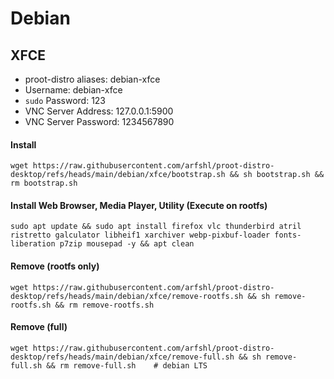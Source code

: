 # Debian

## XFCE
- proot-distro aliases: debian-xfce
- Username: debian-xfce
- `sudo` Password: 123
- VNC Server Address: 127.0.0.1:5900
- VNC Server Password: 1234567890


#### Install
    wget https://raw.githubusercontent.com/arfshl/proot-distro-desktop/refs/heads/main/debian/xfce/bootstrap.sh && sh bootstrap.sh && rm bootstrap.sh

#### Install Web Browser, Media Player, Utility (Execute on rootfs)
    sudo apt update && sudo apt install firefox vlc thunderbird atril ristretto galculator libheif1 xarchiver webp-pixbuf-loader fonts-liberation p7zip mousepad -y && apt clean

#### Remove (rootfs only)
    wget https://raw.githubusercontent.com/arfshl/proot-distro-desktop/refs/heads/main/debian/xfce/remove-rootfs.sh && sh remove-rootfs.sh && rm remove-rootfs.sh
#### Remove (full)
    wget https://raw.githubusercontent.com/arfshl/proot-distro-desktop/refs/heads/main/debian/xfce/remove-full.sh && sh remove-full.sh && rm remove-full.sh    # debian LTS 

